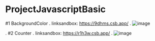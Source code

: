 # ProjectJavascriptBasic
#1 BackgroundColor
.
linksandbox: https://9dhms.csb.app/
.
![image](https://user-images.githubusercontent.com/63847215/121546301-631f3880-ca35-11eb-8637-fdc40897b948.png)

.
#2 Counter 
. linksandbox: https://r1h3w.csb.app/ 
.
![image](https://user-images.githubusercontent.com/63847215/121626656-0ad15080-caa0-11eb-9240-eff34ed682cb.png)
